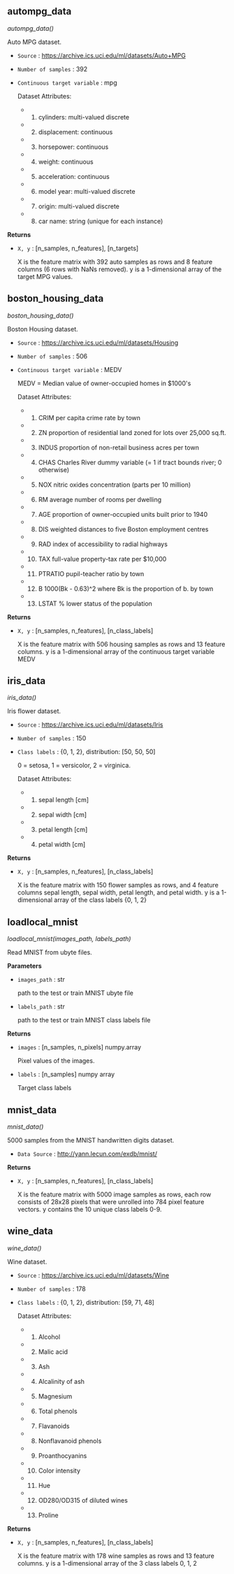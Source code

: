## autompg_data



*autompg_data()*

Auto MPG dataset.



- `Source` : https://archive.ics.uci.edu/ml/datasets/Auto+MPG


- `Number of samples` : 392


- `Continuous target variable` : mpg


    Dataset Attributes:

    - 1) cylinders:  multi-valued discrete
    - 2) displacement: continuous
    - 3) horsepower: continuous
    - 4) weight: continuous
    - 5) acceleration: continuous
    - 6) model year: multi-valued discrete
    - 7) origin: multi-valued discrete
    - 8) car name: string (unique for each instance)

**Returns**


- `X, y` : [n_samples, n_features], [n_targets]

    X is the feature matrix with 392 auto samples as rows
    and 8 feature columns (6 rows with NaNs removed).
    y is a 1-dimensional array of the target MPG values.

## boston_housing_data



*boston_housing_data()*

Boston Housing dataset.


- `Source` : https://archive.ics.uci.edu/ml/datasets/Housing


- `Number of samples` : 506



- `Continuous target variable` : MEDV

    MEDV = Median value of owner-occupied homes in $1000's

    Dataset Attributes:

    - 1) CRIM      per capita crime rate by town
    - 2) ZN        proportion of residential land zoned for lots over
    25,000 sq.ft.
    - 3) INDUS     proportion of non-retail business acres per town
    - 4) CHAS      Charles River dummy variable (= 1 if tract bounds
    river; 0 otherwise)
    - 5) NOX       nitric oxides concentration (parts per 10 million)
    - 6) RM        average number of rooms per dwelling
    - 7) AGE       proportion of owner-occupied units built prior to 1940
    - 8) DIS       weighted distances to five Boston employment centres
    - 9) RAD       index of accessibility to radial highways
    - 10) TAX      full-value property-tax rate per $10,000
    - 11) PTRATIO  pupil-teacher ratio by town
    - 12) B        1000(Bk - 0.63)^2 where Bk is the proportion of b. by town
    - 13) LSTAT    % lower status of the population

**Returns**


- `X, y` : [n_samples, n_features], [n_class_labels]

    X is the feature matrix with 506 housing samples as rows
    and 13 feature columns.
    y is a 1-dimensional array of the continuous target variable MEDV

## iris_data



*iris_data()*

Iris flower dataset.


- `Source` : https://archive.ics.uci.edu/ml/datasets/Iris


- `Number of samples` : 150


- `Class labels` : {0, 1, 2}, distribution: [50, 50, 50]

    0 = setosa, 1 = versicolor, 2 = virginica.

    Dataset Attributes:

    - 1) sepal length [cm]
    - 2) sepal width [cm]
    - 3) petal length [cm]
    - 4) petal width [cm]

**Returns**


- `X, y` : [n_samples, n_features], [n_class_labels]

    X is the feature matrix with 150 flower samples as rows,
    and 4 feature columns sepal length, sepal width,
    petal length, and petal width.
    y is a 1-dimensional array of the class labels {0, 1, 2}

## loadlocal_mnist



*loadlocal_mnist(images_path, labels_path)*

Read MNIST from ubyte files.

**Parameters**


- `images_path` : str

    path to the test or train MNIST ubyte file

- `labels_path` : str

    path to the test or train MNIST class labels file

**Returns**


- `images` : [n_samples, n_pixels] numpy.array

    Pixel values of the images.

- `labels` : [n_samples] numpy array

    Target class labels

## mnist_data



*mnist_data()*

5000 samples from the MNIST handwritten digits dataset.


- `Data Source` : http://yann.lecun.com/exdb/mnist/


**Returns**


- `X, y` : [n_samples, n_features], [n_class_labels]

    X is the feature matrix with 5000 image samples as rows,
    each row consists of 28x28 pixels that were unrolled into
    784 pixel feature vectors.
    y contains the 10 unique class labels 0-9.

## wine_data



*wine_data()*

Wine dataset.


- `Source` : https://archive.ics.uci.edu/ml/datasets/Wine


- `Number of samples` : 178


- `Class labels` : {0, 1, 2}, distribution: [59, 71, 48]


    Dataset Attributes:

    - 1) Alcohol
    - 2) Malic acid
    - 3) Ash
    - 4) Alcalinity of ash
    - 5) Magnesium
    - 6) Total phenols
    - 7) Flavanoids
    - 8) Nonflavanoid phenols
    - 9) Proanthocyanins
    - 10) Color intensity
    - 11) Hue
    - 12) OD280/OD315 of diluted wines
    - 13) Proline

**Returns**


- `X, y` : [n_samples, n_features], [n_class_labels]

    X is the feature matrix with 178 wine samples as rows
    and 13 feature columns.
    y is a 1-dimensional array of the 3 class labels 0, 1, 2


